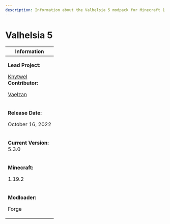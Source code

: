 ```yaml
---
description: Information about the Valhelsia 5 modpack for Minecraft 1.19.2
---
```


# Valhelsia 5

| Information                                                                                                                                                                            |
| -------------------------------------------------------------------------------------------------------------------------------------------------------------------------------------- |
| <p><strong>Lead Project:</strong></p><p><a href="https://twitter.com/Khytwel">Khytwel</a><br><strong>Contributor:</strong></p><p><a href="https://twitter.com/vaelzan">Vaelzan</a></p> |
| <p><strong>Release Date:</strong></p><p>October 16, 2022</p>                                                                                                                           |
| <p><strong>Current Version:</strong><br>5.3.0</p>                                                                                                                                      |
| <p><strong>Minecraft:</strong></p><p>1.19.2</p>                                                                                                                                        |
| <p><strong>Modloader:</strong></p><p>Forge</p>                                                                                                                                         |

